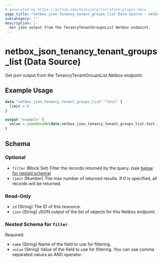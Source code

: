 ```yaml
---
# generated by https://github.com/hashicorp/terraform-plugin-docs
page_title: "netbox_json_tenancy_tenant_groups_list Data Source - netbox"
subcategory: ""
description: |-
  Get json output from the TenancyTenantGroupsList Netbox endpoint.
---
```


# netbox_json_tenancy_tenant_groups_list (Data Source)

Get json output from the TenancyTenantGroupsList Netbox endpoint.

## Example Usage

```terraform
data "netbox_json_tenancy_tenant_groups_list" "test" {
  limit = 0
}

output "example" {
  value = jsondecode(data.netbox_json_tenancy_tenant_groups_list.test.json)
}
```

<!-- schema generated by tfplugindocs -->
## Schema

### Optional

- `filter` (Block Set) Filter the records returned by the query. (see [below for nested schema](#nestedblock--filter))
- `limit` (Number) The max number of returned results. If 0 is specified, all records will be returned.

### Read-Only

- `id` (String) The ID of this resource.
- `json` (String) JSON output of the list of objects for this Netbox endpoint.

<a id="nestedblock--filter"></a>
### Nested Schema for `filter`

Required:

- `name` (String) Name of the field to use for filtering.
- `value` (String) Value of the field to use for filtering. You can use comma separated values as AND operator.
